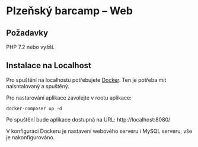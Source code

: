 Plzeňský barcamp – Web
======================

Požadavky
---------

PHP 7.2 nebo vyšší.


Instalace na Localhost
----------------------

Pro spuštění na localhostu potřebujete [Docker](https://www.docker.com/). Ten je potřeba mít naisntalovaný a spuštěný.

Pro nastarování aplikace zavolejte v rootu aplikace:
```
docker-composer up -d
```

Po spuštění bude aplikace dostupná na URL: http://localhost:8080/

V konfiguraci Dockeru je nastavení webového serveru i MySQL serveru, vše je nakonfigurováno. 
